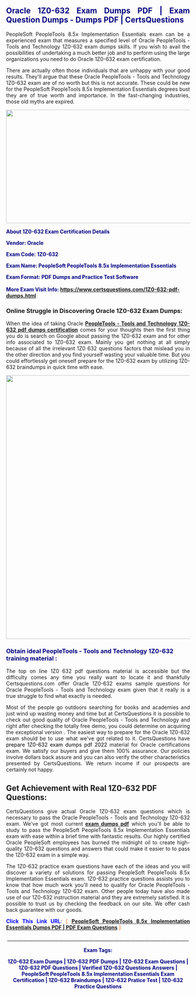 <h2 style="text-align: justify;"><span style="color: #000080;">Oracle 1Z0-632 Exam Dumps PDF | Exam Question Dumps - Dumps PDF | CertsQuestions</span></h2>
<p style="text-align: justify;">PeopleSoft PeopleTools 8.5x Implementation Essentials exam can be a experienced exam that measures a specified level of Oracle PeopleTools - Tools and Technology 1Z0-632 exam dumps skills. If you wish to avail the possibilities of undertaking a much better job and to perform using the large organizations you need to do Oracle 1Z0-632 exam certification.</p>
<p style="text-align: justify;">There are actually often those individuals that are unhappy with your good results. They'll argue that these Oracle PeopleTools - Tools and Technology 1Z0-632 exam are of no worth but this is not accurate. These could be new for the PeopleSoft PeopleTools 8.5x Implementation Essentials degrees bust they are of true worth and importance. In the fast-changing industries, those old myths are expired.</p>
<p><img style="display: block; margin-left: auto; margin-right: auto;" src="https://i.imgur.com/eaP4ae9.png" width="840" height="310" /></p>
<p><span style="color: #000080;"><strong>About 1Z0-632 Exam Certification Details</strong></span></p>
<p><span style="color: #000080;"><strong>Vendor: Oracle<br /></strong></span></p>
<p><span style="color: #000080;"><strong>Exam Code: 1Z0-632</strong></span></p>
<p><span style="color: #000080;"><strong>Exam Name: PeopleSoft PeopleTools 8.5x Implementation Essentials</strong></span></p>
<p><span style="color: #000080;"><strong>Exam Format: PDF Dumps and Practice Test Software<br /><br />More Exam Visit Info: <span style="color: #ff6600;"><a href="https://www.certsquestions.com/1Z0-632-pdf-dumps.html">https://www.certsquestions.com/1Z0-632-pdf-dumps.html</a></span></strong></span></p>
<h3>Online Struggle in Discovering Oracle 1Z0-632 Exam Dumps:</h3>
<p style="text-align: justify;">When the idea of taking Oracle <a href="https://www.certsquestions.com/1Z0-632-pdf-dumps.html"><strong>PeopleTools - Tools and Technology 1Z0-632 pdf dumps certification</strong></a> comes for your thoughts then the first thing you do is search on Google about passing the 1Z0-632 exam and for other info associated to 1Z0-632 exam. Mainly you get nothing at all simply because of all the irrelevant 1Z0 632 questions factors that mislead you in the other direction and you find yourself wasting your valuable time. But you could effortlessly get oneself prepare for the 1Z0-632 exam by utilizing 1Z0-632 braindumps in quick time with ease.</p>
<p><a href="https://www.certsquestions.com/1Z0-632-pdf-dumps.html"><img style="display: block; margin-left: auto; margin-right: auto;" src="https://i.imgur.com/pxhoKQ2.png" width="720" /></a></p>
<h3><span style="color: #000080;">Obtain ideal PeopleTools - Tools and Technology 1Z0-632 training material :</span></h3>
<p style="text-align: justify;">The top on line 1Z0 632 pdf questions material is accessible but the difficulty comes any time you really want to locate it and thankfully Certsquestions.com offer Oracle 1Z0-632 exams sample questions for Oracle PeopleTools - Tools and Technology exam given that it really is a true struggle to find what exactly is needed.</p>
<p style="text-align: justify;">Most of the people go outdoors searching for books and academies and just wind up wasting money and time but at CertsQuestions it is possible to check out good quality of Oracle PeopleTools - Tools and Technology and right after checking the totally free demo, you could determine on acquiring the exceptional version . The easiest way to prepare for the Oracle 1Z0-632 exam should be to use what we've got related to it. CertsQuestions have <span style="color: #000000;">prepare 1Z0-632 exam dumps pdf 2022</span> material for Oracle certifications exam. We satisfy our buyers and give them 100% assurance. Our policies involve dollars back assure and you can also verify the other characteristics presented by CertsQuestions. We return income if our prospects are certainly not happy.</p>
<h2>Get Achievement with Real 1Z0-632 PDF Questions:</h2>
<p style="text-align: justify;">CertsQuestions give actual Oracle 1Z0-632 exam questions which is necessary to pass the Oracle PeopleTools - Tools and Technology 1Z0-632 exam. We've got most current<strong>&nbsp;<a href="https://www.certsquestions.com/">exam dumps pdf</a></strong>&nbsp;which you'll be able to study to pass the PeopleSoft PeopleTools 8.5x Implementation Essentials exam with ease within a brief time with fantastic results. Our highly certified Oracle PeopleSoft employees has burned the midnight oil to create high-quality 1Z0-632 questions and answers that could make it easier to to pass the 1Z0-632 exam in a simple way.</p>
<p style="text-align: justify;">The 1Z0-632 practice exam questions have each of the ideas and you will discover a variety of solutions for passing PeopleSoft PeopleTools 8.5x Implementation Essentials exam. 1Z0-632 practice questions assists you to know that how much work you'll need to qualify for Oracle PeopleTools - Tools and Technology 1Z0-632 exam. Other people today have also made use of our 1Z0-632 instruction material and they are extremely satisfied. It is possible to trust us by checking the feedback on our site. We offer cash back guarantee with our goods.</p>
<p style="text-align: justify;"><span style="color: #0000ff;"><strong>Click This Link URL</strong>:</span> <span style="color: #ff6600;">[ <strong><a href="https://www.certsquestions.com/oracle-peoplesoft-certification.html">PeopleSoft PeopleTools 8.5x Implementation Essentials Dumps PDF | PDF Exam Questions</a></strong> ]</span></p>
<p style="text-align: center;">______________________________________________________________________________</p>
<p style="text-align: center;"><span style="color: #000080;"><strong>Exam Tags:</strong></span></p>
<p style="text-align: center;"><span style="color: #000080;"><strong>1Z0-632 Exam Dumps | 1Z0-632 PDF Dumps | 1Z0-632 Exam Questions | 1Z0-632 PDF Questions | Verified 1Z0-632 Questions Answers | PeopleSoft PeopleTools 8.5x Implementation Essentials Exam Certification | 1Z0-632 Braindumps | 1Z0-632 Pratice Test | 1Z0-632 Practice Questions</strong></span></p>
